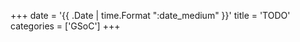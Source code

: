 +++
date       = '{{ .Date | time.Format ":date_medium" }}'
title      = 'TODO'
categories = ['GSoC']
+++
